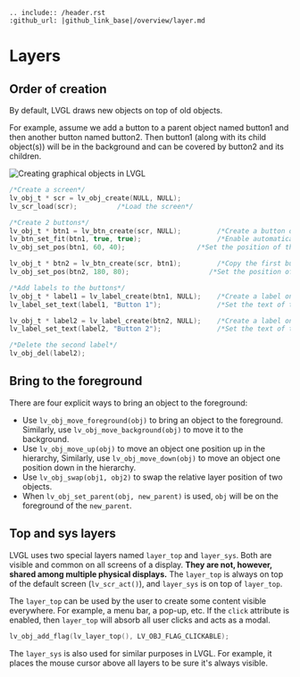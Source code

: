 ```eval_rst
.. include:: /header.rst
:github_url: |github_link_base|/overview/layer.md
```

# Layers

## Order of creation

By default, LVGL draws new objects on top of old objects.

For example, assume we add a button to a parent object named button1 and then another button named button2. Then button1 (along with its child object(s)) will be in the background and can be covered by button2 and its children.


![](/misc/layers.png "Creating graphical objects in LVGL")

```c
/*Create a screen*/
lv_obj_t * scr = lv_obj_create(NULL, NULL);
lv_scr_load(scr);          /*Load the screen*/

/*Create 2 buttons*/
lv_obj_t * btn1 = lv_btn_create(scr, NULL);         /*Create a button on the screen*/
lv_btn_set_fit(btn1, true, true);                   /*Enable automatically setting the size according to content*/
lv_obj_set_pos(btn1, 60, 40);              	   /*Set the position of the button*/

lv_obj_t * btn2 = lv_btn_create(scr, btn1);         /*Copy the first button*/
lv_obj_set_pos(btn2, 180, 80);                    /*Set the position of the button*/

/*Add labels to the buttons*/
lv_obj_t * label1 = lv_label_create(btn1, NULL);	/*Create a label on the first button*/
lv_label_set_text(label1, "Button 1");          	/*Set the text of the label*/

lv_obj_t * label2 = lv_label_create(btn2, NULL);  	/*Create a label on the second button*/
lv_label_set_text(label2, "Button 2");            	/*Set the text of the label*/

/*Delete the second label*/
lv_obj_del(label2);
```

## Bring to the foreground

There are four explicit ways to bring an object to the foreground:
- Use `lv_obj_move_foreground(obj)` to bring an object to the foreground. Similarly, use `lv_obj_move_background(obj)` to move it to the background.
- Use `lv_obj_move_up(obj)` to move an object one position up in the hierarchy, Similarly, use `lv_obj_move_down(obj)` to move an object one position down in the hierarchy.
- Use `lv_obj_swap(obj1, obj2)` to swap the relative layer position of two objects.
- When `lv_obj_set_parent(obj, new_parent)` is used, `obj` will be on the foreground of the `new_parent`.


## Top and sys layers

LVGL uses two special layers named `layer_top` and `layer_sys`.
Both are visible and common on all screens of a display. **They are not, however, shared among multiple physical displays.** The `layer_top` is always on top of the default screen (`lv_scr_act()`), and `layer_sys` is on top of `layer_top`.

The `layer_top` can be used by the user to create some content visible everywhere. For example, a menu bar, a pop-up, etc. If the `click` attribute is enabled, then `layer_top` will absorb all user clicks and acts as a modal.
```c
lv_obj_add_flag(lv_layer_top(), LV_OBJ_FLAG_CLICKABLE);
```

The `layer_sys` is also used for similar purposes in LVGL. For example, it places the mouse cursor above all layers to be sure it's always visible.
